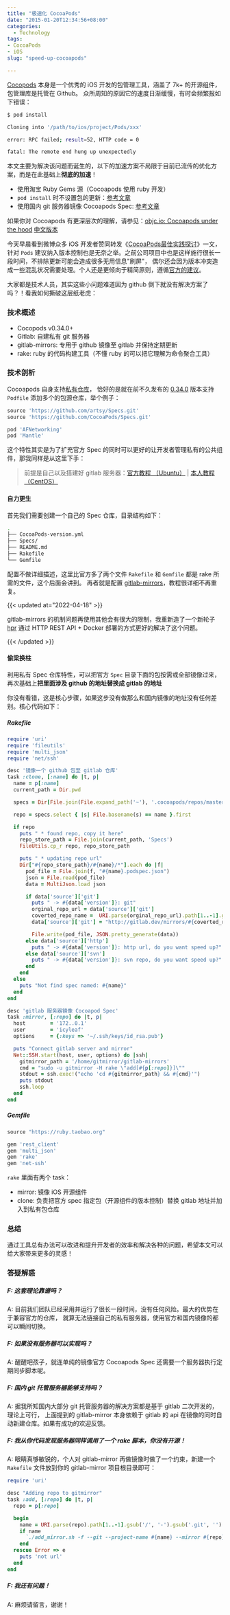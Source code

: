 ```yaml
---
title: "极速化 CocoaPods"
date: "2015-01-20T12:34:56+08:00"
categories:
  - Technology
tags:
- CocoaPods
- iOS
slug: "speed-up-cocoapods"

---
```


[Cocopods](http://cocoapods.org/) 本身是一个优秀的 iOS 开发的包管理工具，涵盖了 7k+ 的开源组件，包管理库是托管在 Github。
众所周知的原因它的速度日渐缓慢，有时会频繁报如下错误：

```bash
$ pod install

Cloning into '/path/to/ios/project/Pods/xxx'

error: RPC failed; result=52, HTTP code = 0

fatal: The remote end hung up unexpectedly
```

本文主要为解决该问题而诞生的，以下的加速方案不局限于目前已流传的优化方案，而是在此基础上**彻底的加速**！

- 使用淘宝 Ruby Gems 源（Cocoapods 使用 ruby 开发）
- `pod install` 时不设置包的更新：[参考文章](http://phatblat.com/blog/2014/07/30/pod-install/)
- 使用国内 git 服务器镜像 Cocoapods Spec: [参考文章](http://blog.devtang.com/blog/2014/05/25/use-cocoapod-to-manage-ios-lib-dependency/)

如果你对 Cocoapods 有更深层次的理解，请参见：[objc.io: Cocoapods under the hood](http://www.objc.io/issue-6/cocoapods-under-the-hood.html) [中文版本](http://objccn.io/issue-6-4/)

今天早晨看到微博众多 iOS 开发者赞同转发《[CocoaPods最佳实践探讨](http://weibo.com/p/1001603800875490492754)》一文，
针对 `Pods` 建议纳入版本控制也是无奈之举。之前公司项目中也是这样施行很长一段时间，不排除更新可能会造成很多无用信息"刷屏"，
偶尔还会因为版本冲突造成一些混乱状况需要处理。个人还是更倾向于精简原则，遵循[官方的建议](http://guides.cocoapods.org/using/using-cocoapods.html#should-i-ignore-the-pods-directory-in-source-control)。

大家都是技术人员，其实这些小问题难道因为 github 倒下就没有解决方案了吗？！看我如何撕破这层纸老虎：

### 技术概述

- Cocopods v0.34.0+
- Gitlab: 自建私有 git 服务器
- gitlab-mirrors: 专用于 github 镜像至 gitlab 并保持定期更新
- rake: ruby 的代码构建工具（不懂 ruby 的可以把它理解为命令聚合工具）

### 技术剖析

Cocoapods 自身支持[私有仓库](http://guides.cocoapods.org/making/private-cocoapods.html)，
恰好的是就在前不久发布的 [0.34.0](https://github.com/CocoaPods/CocoaPods/blob/master/CHANGELOG.md#0340) 版本支持 `Podfile`
添加多个的包源仓库，举个例子：

```ruby
source 'https://github.com/artsy/Specs.git'
source 'https://github.com/CocoaPods/Specs.git'

pod 'AFNetworking'
pod 'Mantle'
```

这个特性其实是为了扩充官方 Spec 的同时可以更好的让开发者管理私有的公共组件，那我同样是从这里下手：

> 前提是自己以及搭建好 gitlab 服务器：[官方教程 （Ubuntu）](https://about.gitlab.com/downloads/) | [本人教程 （CentOS）](http://icyleaf.com/2013/09/how-to-install-gitlab-on-centos/)

#### 自力更生

首先我们需要创建一个自己的 Spec 仓库，目录结构如下：

```bash
.
├── CocoaPods-version.yml
├── Specs/
├── README.md
├── Rakefile
└── Gemfile
```

配置不做详细描述，这里比官方多了两个文件 `Rakefile` 和 `Gemfile` 都是 rake 所需的文件，这个后面会讲到。
再者就是配置 [gitlab-mirrors](https://github.com/samrocketman/gitlab-mirrors#three-easy-steps)，教程很详细不再重复。

{{< updated at="2022-04-18" >}}

gitlab-mirrors 的机制问题再使用其他会有很大的限制，我重新造了一个新轮子 [hpr](https://icyleaf.com/2018/04/intro-hpr/) 通过 HTTP REST API + Docker 部署的方式更好的解决了这个问题。

{{< /updated >}}

#### 偷梁换柱

利用私有 Spec 仓库特性，可以把官方 `Spec` 目录下面的包按需或全部镜像过来，再次基础上**把里面涉及 github 的地址替换成 gitlab 的地址**

你没有看错，这是核心步骤，如果这步没有做那么和国内镜像的地址没有任何差别。核心代码如下：

##### Rakefile

```ruby
require 'uri'
require 'fileutils'
require 'multi_json'
require 'net/ssh'

desc '镜像一个 github 包至 gitlab 仓库'
task :clone, [:name] do |t, p|
  name = p[:name]
  current_path = Dir.pwd

  specs = Dir[File.join(File.expand_path('~'), '.cocoapods/repos/master/Specs/*')]

  repo = specs.select { |s| File.basename(s) == name }.first

  if repo
    puts " * found repo, copy it here"
    repo_store_path = File.join(current_path, 'Specs')
    FileUtils.cp_r repo, repo_store_path

    puts " * updating repo url"
    Dir["#{repo_store_path}/#{name}/*"].each do |f|
      pod_file = File.join(f, "#{name}.podspec.json")
      json = File.read(pod_file)
      data = MultiJson.load json

      if data['source']['git']
        puts " -> #{data['version']}: git"
        orginal_repo_url = data['source']['git']
        coverted_repo_name =  URI.parse(orginal_repo_url).path[1..-1].gsub('/', '-').downcase
        data['source']['git'] = "http://gitlab.dev/mirrors/#{coverted_repo_name}"

        File.write(pod_file, JSON.pretty_generate(data))
      else data['source']['http']
        puts " -> #{data['version']}: http url, do you want speed up?"
      else data['source']['svn']
        puts " -> #{data['version']}: svn repo, do you want speed up?"
      end
    end
  else
    puts "Not find spec named: #{name}"
  end
end

desc 'gitlab 服务器镜像 Cocoapod Spec'
task :mirror, [:repo] do |t, p|
  host        = '172..0.1'
  user        = 'icyleaf'
  options     = {:keys => '~/.ssh/keys/id_rsa.pub'}

  puts "Connect gitlab server and mirror"
  Net::SSH.start(host, user, options) do |ssh|
    gitmirror_path = '/home/gitmirror/gitlab-mirrors'
    cmd = "sudo -u gitmirror -H rake \"add[#{p[:repo]}]\""
    stdout = ssh.exec!("echo 'cd #{gitmirror_path} && #{cmd}'")
    puts stdout
    ssh.loop
  end
end
```

##### Gemfile

```ruby
source "https://ruby.taobao.org"

gem 'rest_client'
gem 'multi_json'
gem 'rake'
gem 'net-ssh'
```

`rake` 里面有两个 task：

- mirror: 镜像 iOS 开源组件
- clone: 负责把官方 spec 指定包（开源组件的版本控制）替换 gitlab 地址并加入到私有包仓库

### 总结

通过工具总有办法可以改进和提升开发者的效率和解决各种的问题，希望本文可以给大家带来更多的灵感！

### 答疑解惑

#####  F: 这套理论靠谱吗？

A: 目前我们团队已经采用并运行了很长一段时间，没有任何风险。最大的优势在于兼容官方的仓库，
就算无法链接自己的私有服务器，使用官方和国内镜像的都可以瞬间切换。

#####  F: 如果没有服务器可以实现吗？

A: 醒醒吧孩子，就连单纯的镜像官方 Cocoapods Spec 还需要一个服务器执行定期同步脚本呢。

##### F: 国内 git 托管服务器能够支持吗？

A: 据我所知国内大部分 git 托管服务器的解决方案都是基于 gitlab 二次开发的，理论上可行，
上面提到的 gitlab-mirror 本身依赖于 gitlab 的 api 在镜像的同时自动新建仓库。如果有成功的欢迎反馈。

##### F: 我从你代码发现服务器同样调用了一个 rake 脚本，你没有开源！

A: 眼睛真够敏锐的，个人对 gitlab-mirror 再做镜像时做了一个约束，新建一个 `Rakefile` 文件放到你的 gitlab-mirror 项目根目录即可：

```ruby
require 'uri'

desc "Adding repo to gitmirror"
task :add, [:repo] do |t, p|
  repo = p[:repo]

  begin
    name = URI.parse(repo).path[1..-1].gsub('/', '-').gsub('.git', '')
    if name
      `./add_mirror.sh -f --git --project-name #{name} --mirror #{repo}`
    end
  rescue Error => e
    puts 'not url'
  end
end
```

##### F: 我还有问题！

A: 麻烦请留言，谢谢！
